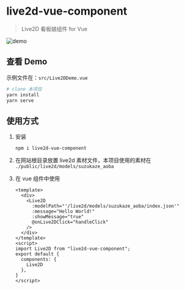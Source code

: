 # live2d-vue-component

> Live2D 看板娘组件 for Vue

![demo](./public/demo1.png)

## 查看 Demo

示例文件在：`src/Live2DDemo.vue`

```sh
# clone 本项目
yarn install
yarn serve
```

## 使用方式

1. 安装

   ```
   npm i live2d-vue-component
   ```


2. 在网站根目录放置 live2d 素材文件，本项目使用的素材在 `./public/live2d/models/suzukaze_aoba`

3. 在 vue 组件中使用

   ```vue
   <template>
     <div>
       <Live2D
         :modelPath="'/live2d/models/suzukaze_aoba/index.json'"
         :message="Hello World!"
         :showMessage="true"
         @onLive2DClick="handleClick"
       />
     </div>
   </template>
   <script>
   import Live2D from "live2d-vue-component";
   export default {
     components: {
       Live2D
     },
   }
   </script>
   ```

   


